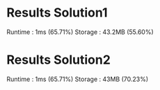 # Results Solution1
Runtime : 1ms (65.71%) 
Storage : 43.2MB (55.60%) 
 
# Results Solution2
Runtime : 1ms (65.71%) 
Storage : 43MB (70.23%)